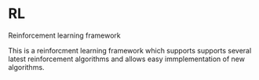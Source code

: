 # RL
Reinforcement learning framework

This is a reinforcment learning framework which supports supports several latest reinforcement algorithms and allows easy immplementation of new algorithms.
